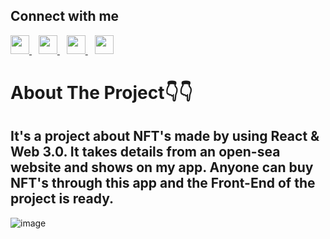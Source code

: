 ## Connect with me
  <a href="https://twitter.com/pandeyatul12_?t=zkI7Y5auRg6wMjEG9gbMZg&s=09">
    <img width="30px" src="https://www.vectorlogo.zone/logos/twitter/twitter-official.svg" />
  </a>&ensp;
  <a href="https://www.linkedin.com/in/atul-kumar-pandey-11a133171/">
    <img width="30px" src="https://www.vectorlogo.zone/logos/linkedin/linkedin-icon.svg" />
  </a>&ensp;
  <a href="https://instagram.com/pandeyatul12">
    <img width="30px" src="https://www.vectorlogo.zone/logos/instagram/instagram-icon.svg" />
  </a>&ensp;
  <a href="https://discord.gg/GnpgSMpHYm">
    <img width="30px" src="https://www.vectorlogo.zone/logos/discordapp/discordapp-tile.svg" />
  </a> 
  <h1>About The Project👇👇</h1>
  <h2><div>It's a project about NFT's made by using React & Web 3.0. It takes details from an open-sea website and shows on my app. Anyone can buy NFT's through this app and the Front-End of the project is ready.</div></h2>


![image](https://user-images.githubusercontent.com/77961601/146965971-3e41f9e7-1c93-432a-8b25-e219bc549d98.png)
